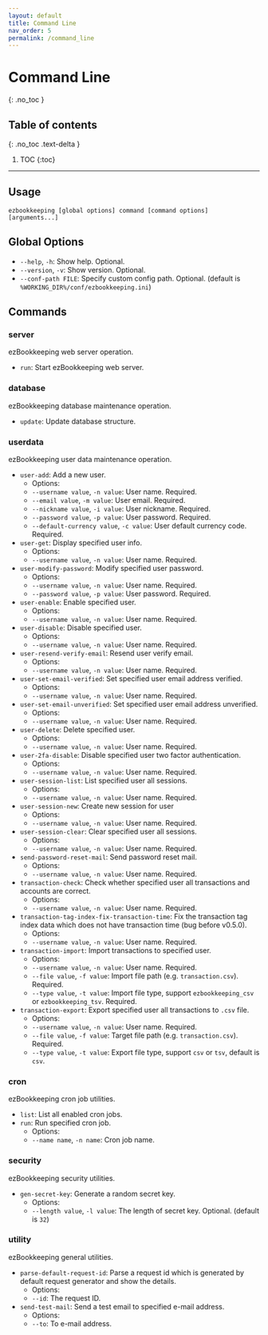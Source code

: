 ```yaml
---
layout: default
title: Command Line
nav_order: 5
permalink: /command_line
---
```


# Command Line
{: .no_toc }

## Table of contents
{: .no_toc .text-delta }

1. TOC
{:toc}

---

## Usage

    ezbookkeeping [global options] command [command options] [arguments...]

## Global Options

* `--help`, `-h`: Show help. Optional.
* `--version`, `-v`: Show version. Optional.
* `--conf-path FILE`: Specify custom config path. Optional. (default is `%WORKING_DIR%/conf/ezbookkeeping.ini`)

## Commands

### server

ezBookkeeping web server operation.

* `run`: Start ezBookkeeping web server.

### database

ezBookkeeping database maintenance operation.

* `update`: Update database structure.

### userdata

ezBookkeeping user data maintenance operation.

* `user-add`: Add a new user.
    * Options:
    * `--username value`, `-n value`: User name. Required.
    * `--email value`, `-m value`: User email. Required.
    * `--nickname value`, `-i value`: User nickname. Required.
    * `--password value`, `-p value`: User password. Required.
    * `--default-currency value`, `-c value`: User default currency code. Required.
* `user-get`: Display specified user info.
    * Options:
    * `--username value`, `-n value`: User name. Required.
* `user-modify-password`: Modify specified user password.
    * Options:
    * `--username value`, `-n value`: User name. Required.
    * `--password value`, `-p value`: User password. Required.
* `user-enable`: Enable specified user.
    * Options:
    * `--username value`, `-n value`: User name. Required.
* `user-disable`: Disable specified user.
    * Options:
    * `--username value`, `-n value`: User name. Required.
* `user-resend-verify-email`: Resend user verify email.
    * Options:
    * `--username value`, `-n value`: User name. Required.
* `user-set-email-verified`: Set specified user email address verified.
    * Options:
    * `--username value`, `-n value`: User name. Required.
* `user-set-email-unverified`: Set specified user email address unverified.
    * Options:
    * `--username value`, `-n value`: User name. Required.
* `user-delete`: Delete specified user.
    * Options:
    * `--username value`, `-n value`: User name. Required.
* `user-2fa-disable`: Disable specified user two factor authentication.
    * Options:
    * `--username value`, `-n value`: User name. Required.
* `user-session-list`: List specified user all sessions.
    * Options:
    * `--username value`, `-n value`: User name. Required.
* `user-session-new`: Create new session for user
    * Options:
    * `--username value`, `-n value`: User name. Required.
* `user-session-clear`: Clear specified user all sessions.
    * Options:
    * `--username value`, `-n value`: User name. Required.
* `send-password-reset-mail`: Send password reset mail.
    * Options:
    * `--username value`, `-n value`: User name. Required.
* `transaction-check`: Check whether specified user all transactions and accounts are correct.
    * Options:
    * `--username value`, `-n value`: User name. Required.
* `transaction-tag-index-fix-transaction-time`: Fix the transaction tag index data which does not have transaction time (bug before v0.5.0).
    * Options:
    * `--username value`, `-n value`: User name. Required.
* `transaction-import`: Import transactions to specified user.
    * Options:
    * `--username value`, `-n value`: User name. Required.
    * `--file value`, `-f value`: Import file path (e.g. `transaction.csv`). Required.
    * `--type value`, `-t value`: Import file type, support `ezbookkeeping_csv` or `ezbookkeeping_tsv`. Required.
* `transaction-export`: Export specified user all transactions to `.csv` file.
    * Options:
    * `--username value`, `-n value`: User name. Required.
    * `--file value`, `-f value`: Target file path (e.g. `transaction.csv`). Required.
    * `--type value`, `-t value`: Export file type, support `csv` or `tsv`, default is `csv`.

### cron

ezBookkeeping cron job utilities.

* `list`: List all enabled cron jobs.
* `run`: Run specified cron job.
    * Options:
    * `--name name`, `-n name`: Cron job name.

### security

ezBookkeeping security utilities.

* `gen-secret-key`: Generate a random secret key.
    * Options:
    * `--length value`, `-l value`: The length of secret key. Optional. (default is `32`)

### utility

ezBookkeeping general utilities.

* `parse-default-request-id`: Parse a request id which is generated by default request generator and show the details.
    * Options:
    * `--id`: The request ID.
* `send-test-mail`: Send a test email to specified e-mail address.
    * Options:
    * `--to`: To e-mail address.